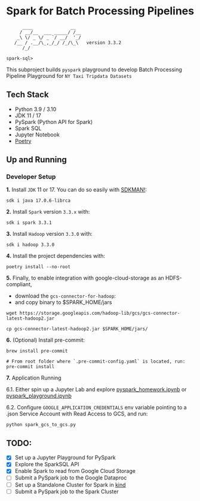 # Spark for Batch Processing Pipelines

```
      ____              __
     / __/__  ___ _____/ /__
    _\ \/ _ \/ _ `/ __/  '_/
   /__ / .__/\_,_/_/ /_/\_\   version 3.3.2
      /_/

spark-sql>
```

This subproject builds `pyspark` playground to develop Batch Processing Pipeline Playground for `NY Taxi Tripdata Datasets`

## Tech Stack
- Python 3.9 / 3.10
- JDK 11 / 17
- PySpark (Python API for Spark)
- Spark SQL
- Jupyter Notebook
- [Poetry](https://python-poetry.org/docs/)

## Up and Running

### Developer Setup

**1.** Install `JDK` 11 or 17. You can do so easily with [SDKMAN!](https://sdkman.io/):

```shell
sdk i java 17.0.6-librca
```

**2.** Install `Spark` version `3.3.x` with:

```shell
sdk i spark 3.3.1
```

**3.** Install `Hadoop` version `3.3.0` with:
```shell
sdk i hadoop 3.3.0
```

**4.** Install the project dependencies with:
```shell
poetry install --no-root
```

**5.** Finally, to enable integration with google-cloud-storage as an HDFS-compliant,
- download the `gcs-connector-for-hadoop`:
- and copy binary to $SPARK_HOME/jars

```shell
wget https://storage.googleapis.com/hadoop-lib/gcs/gcs-connector-latest-hadoop2.jar
```
```
cp gcs-connector-latest-hadoop2.jar $SPARK_HOME/jars/
```

**6.** (Optional) Install pre-commit:
```shell
brew install pre-commit

# From root folder where `.pre-commit-config.yaml` is located, run:
pre-commit install
```

**7.** Application Running

6.1. Either spin up a Jupyter Lab and explore [pyspark_homework.ipynb](https://github.com/iobruno/data-engineering-zoomcamp/blob/master/week5/pyspark/pyspark_homework.ipynb)
or [pyspark_playground.ipynb](https://github.com/iobruno/data-engineering-zoomcamp/blob/master/week5/pyspark/pyspark_playground.ipynb)

6.2. Configure `GOOGLE_APPLICATION_CREDENTIALS` env variable pointing to a .json
Service Account with Read Access to GCS, and run:

```shell
python spark_gcs_to_gcs.py
```

## TODO:
- [X] Set up a Jupyter Playground for PySpark
- [X] Explore the SparkSQL API
- [X] Enable Spark to read from Google Cloud Storage
- [ ] Submit a PySpark job to the Google Dataproc
- [ ] Set up a Standalone Cluster for Spark in [kind](https://kind.sigs.k8s.io/)
- [ ] Submit a PySpark job to the Spark Cluster
